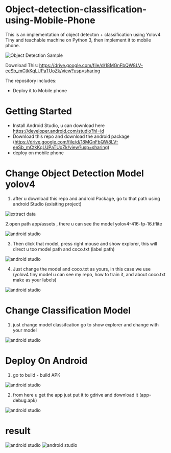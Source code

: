 # Object-detection-classification-using-Mobile-Phone

This is an implementation of object detecton + classification using Yolov4 Tiny and teachable machine on Python 3, then implement it to mobile phone.

![Object Detection Sample](assets/1.jpeg)

Download This: https://drive.google.com/file/d/18MGnFbQW8LV-eeSb_mCtkKqLUPaTUoZk/view?usp=sharing

The repository includes:
* Deploy it to Mobile phone 


# Getting Started
* Install Android Studio, u can download here https://developer.android.com/studio?hl=id
* Download this repo and download the android package (https://drive.google.com/file/d/18MGnFbQW8LV-eeSb_mCtkKqLUPaTUoZk/view?usp=sharing)
* deploy on mobile phone


# Change Object Detection Model yolov4

1. after u download this repo and android Package, go to that path using android Studio (exisiting project)

![extract data ](assets/1.png) 

2.open path app/assets , there u can see the model yolov4-416-fp-16.tflite 

![android studio ](assets/2.png)

3. Then click that model, press right mouse and show explorer, this will direct u too model path and coco.txt (label path)

![android studio ](assets/3.png)

4. Just change the model and coco.txt as yours, in this case we use (yolov4 tiny model u can see my repo, how to train it, and about coco.txt make as your labels)

![android studio ](assets/4.png)



# Change Classification Model 

1. just change model classifcation go to show explorer and change with your model

![android studio ](assets/8.png)


# Deploy On Android

1. go to build - build APK

![android studio ](assets/11.PNG)

2. from here u get the app just put it to gdrive and download it (app-debug.apk)

![android studio ](assets/12.PNG)



# result 

![android studio ](assets/1.PNG)
![android studio ](assets/2.PNG)

